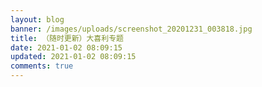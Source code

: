 ```yaml
---
layout: blog
banner: /images/uploads/screenshot_20201231_003818.jpg
title: （随时更新）大喜利专题
date: 2021-01-02 08:09:15
updated: 2021-01-02 08:09:15
comments: true
---
```

